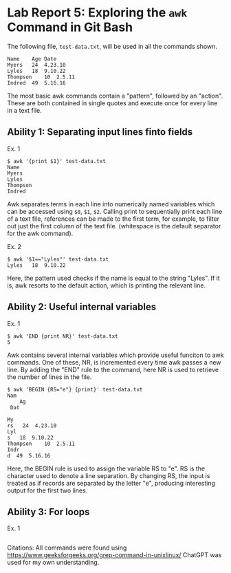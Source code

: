
# Lab Report 5: Exploring the `awk` Command in Git Bash

The following file, `test-data.txt`, will be used in all the commands shown.
```
Name    Age Date
Myers   24  4.23.10
Lyles   18  9.10.22
Thompson    10  2.5.11
Indred  49  5.16.16
```

The most basic awk commands contain a "pattern", followed by an "action". These are both contained in single quotes and execute once for every line in a text file. 

## Ability 1: Separating input lines finto fields
Ex. 1
```
$ awk '{print $1}' test-data.txt
Name
Myers
Lyles
Thompson
Indred
```
Awk separates terms in each line into numerically named variables which can be accessed using `$0`, `$1`, `$2`. Calling print to sequentially print each line of a text file, references can be made to the first term, for example, to filter out just the first column of the text file. (whitespace is the default separator for the awk command).

Ex. 2
```
$ awk '$1=="Lyles"' test-data.txt
Lyles   18  9.10.22
```

Here, the pattern used checks if the name is equal to the string "Lyles". If it is, awk resorts to the default action, which is printing the relevant line. 

## Ability 2: Useful internal variables
Ex. 1
```
$ awk 'END {print NR}' test-data.txt
5
```

Awk contains several internal variables which provide useful funciton to awk commands. One of these, NR, is incremented every time awk passes a new line. By adding the "END" rule to the command, here NR is used to retrieve the number of lines in the file.

```
$ awk 'BEGIN {RS="e"} {print}' test-data.txt
Nam
    Ag
 Dat

My
rs   24  4.23.10
Lyl
s   18  9.10.22
Thompson    10  2.5.11
Indr
d  49  5.16.16
```

Here, the BEGIN rule is used to assign the variable RS to "e". RS is the character used to denote a line separation. By changing RS, the input is treated as if records are separated by the letter "e", producing interesting output for the first two lines.

## Ability 3: For loops
Ex. 1
```

```

Citations:
All commands were found using
https://www.geeksforgeeks.org/grep-command-in-unixlinux/
ChatGPT was used for my own understanding.

